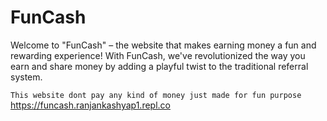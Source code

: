 # FunCash
Welcome to "FunCash" – the website that makes earning money a fun and rewarding experience! With FunCash, we've revolutionized the way you earn and share money by adding a playful twist to the traditional referral system.   

`This website dont pay any kind of money just made for fun purpose`
https://funcash.ranjankashyap1.repl.co
